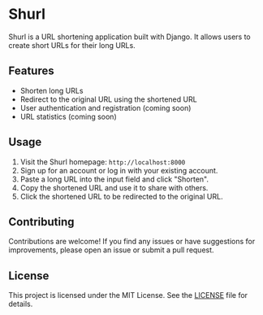 # Shurl

Shurl is a URL shortening application built with Django. It allows users to create short URLs for their long URLs.

## Features

- Shorten long URLs
- Redirect to the original URL using the shortened URL
- User authentication and registration (coming soon)
- URL statistics (coming soon)

## Usage

1. Visit the Shurl homepage: `http://localhost:8000`
2. Sign up for an account or log in with your existing account.
3. Paste a long URL into the input field and click "Shorten".
4. Copy the shortened URL and use it to share with others.
5. Click the shortened URL to be redirected to the original URL.

## Contributing

Contributions are welcome! If you find any issues or have suggestions for improvements, please open an issue or submit a pull request.

## License

This project is licensed under the MIT License. See the [LICENSE](LICENSE) file for details.
